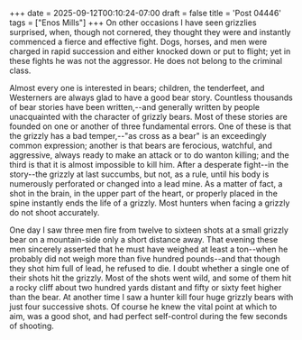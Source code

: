 +++
date = 2025-09-12T00:10:24-07:00
draft = false
title = 'Post 04446'
tags = ["Enos Mills"]
+++
On other occasions I have seen grizzlies surprised, when, though not cornered, they thought they were and instantly commenced a fierce and effective fight. Dogs, horses, and men were charged in rapid succession and either knocked down or put to flight; yet in these fights he was not the aggressor. He does not belong to the criminal class.

Almost every one is interested in bears; children, the tenderfeet, and Westerners are always glad to have a good bear story. Countless thousands of bear stories have been written,--and generally written by people unacquainted with the character of grizzly bears. Most of these stories are founded on one or another of three fundamental errors. One of these is that the grizzly has a bad temper,--"as cross as a bear" is an exceedingly common expression; another is that bears are ferocious, watchful, and aggressive, always ready to make an attack or to do wanton killing; and the third is that it is almost impossible to kill him. After a desperate fight--in the story--the grizzly at last succumbs, but not, as a rule, until his body is numerously perforated or changed into a lead mine. As a matter of fact, a shot in the brain, in the upper part of the heart, or properly placed in the spine instantly ends the life of a grizzly. Most hunters when facing a grizzly do not shoot accurately.

One day I saw three men fire from twelve to sixteen shots at a small grizzly bear on a mountain-side only a short distance away. That evening these men sincerely asserted that he must have weighed at least a ton--when he probably did not weigh more than five hundred pounds--and that though they shot him full of lead, he refused to die. I doubt whether a single one of their shots hit the grizzly. Most of the shots went wild, and some of them hit a rocky cliff about two hundred yards distant and fifty or sixty feet higher than the bear. At another time I saw a hunter kill four huge grizzly bears with just four successive shots. Of course he knew the vital point at which to aim, was a good shot, and had perfect self-control during the few seconds of shooting.
